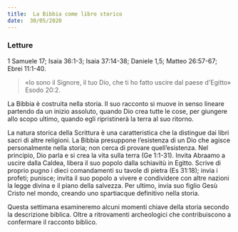 ```yaml
---
title:  La Bibbia come libro storico
date:  30/05/2020
---
```


### Letture
1 Samuele 17; Isaia 36:1-3; Isaia 37:14-38; Daniele 1,5; Matteo 26:57-67; Ebrei 11:1-40.

> <p></p>
> «Io sono il Signore, il tuo Dio, che ti ho fatto uscire dal paese d'Egitto» Esodo 20:2.

La Bibbia è costruita nella storia. Il suo racconto si muove in senso lineare partendo da un inizio assoluto, quando Dio crea tutte le cose, per giungere allo scopo ultimo, quando egli ripristinerà la terra al suo ritorno.

La natura storica della Scrittura è una caratteristica che la distingue dai libri sacri di altre religioni. La Bibbia presuppone l’esistenza di un Dio che agisce personalmente nella storia; non cerca di provare quell’esistenza. Nel principio, Dio parla e si crea la vita sulla terra (Ge 1:1-31). Invita Abraamo a uscire dalla Caldea, libera il suo popolo dalla schiavitù in Egitto. Scrive di proprio pugno i dieci comandamenti su tavole di pietra (Es 31:18); invia i profeti; punisce; invita il suo popolo a vivere e condividere con altre nazioni la legge divina e il piano della salvezza. Per ultimo, invia suo figlio Gesù Cristo nel mondo, creando uno spartiacque definitivo nella storia.

Questa settimana esamineremo alcuni momenti chiave della storia secondo la descrizione biblica. Oltre a ritrovamenti archeologici che contribuiscono a confermare il racconto biblico.